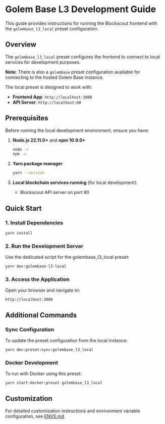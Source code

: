 # Golem Base L3 Development Guide

This guide provides instructions for running the Blockscout frontend with the `golembase_l3_local` preset configuration.

## Overview

The `golembase_l3_local` preset configures the frontend to connect to local services for development purposes.

**Note**: There is also a `golembase` preset configuration available for connecting to the hosted Golem Base instance.

The local preset is designed to work with:

- **Frontend App**: `http://localhost:3000`
- **API Server**: `http://localhost:80`

## Prerequisites

Before running the local development environment, ensure you have:

1. **Node.js 22.11.0+** and **npm 10.9.0+**

   ```bash
   node -v
   npm -v
   ```

2. **Yarn package manager**

   ```bash
   yarn --version
   ```

3. **Local blockchain services running** (for local development):
   - Blockscout API server on port 80

## Quick Start

### 1. Install Dependencies

```bash
yarn install
```

### 2. Run the Development Server

Use the dedicated script for the golembase_l3_local preset:

```bash
yarn dev:golembase-l3-local
```

### 3. Access the Application

Open your browser and navigate to:

```
http://localhost:3000
```

## Additional Commands

### Sync Configuration

To update the preset configuration from the local instance:

```bash
yarn dev:preset:sync:golembase_l3_local
```

### Docker Development

To run with Docker using this preset:

```bash
yarn start:docker:preset golembase_l3_local
```

## Customization

For detailed customization instructions and environment variable configuration, see [ENVS.md](./ENVS.md).

